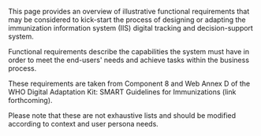 This page provides an overview of illustrative functional requirements that may be considered to kick-start the process of designing or adapting the immunization information system (IIS) digital tracking and decision-support system.

Functional requirements describe the capabilities the system must have in order to meet the end-users' needs and achieve tasks within the business process.

These requirements are taken from Component 8 and Web Annex D of the WHO Digital Adaptation Kit: SMART Guidelines for Immunizations (link forthcoming).

Please note that these are not exhaustive lists and should be modified according to context and user persona needs.
